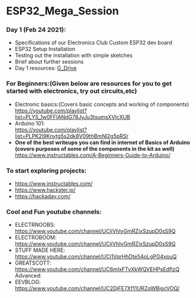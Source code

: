 # ESP32_Mega_Session

### Day 1 (Feb 24 2021):  
  - Specifications of our Electronics Club Custom ESP32 dev board
  - ESP32 Setup Installation
  - Testing out the installation with simple sketches
  - Brief about further sessions
  - Day 1 resources: [G_Drive](https://drive.google.com/drive/folders/1TQ7Fd92jFyBK3wqCiHJaTObA3OCjr4RQ?usp=sharing)

### For Beginners:(Given below are resources for you to get started with electronics, try out circuits,etc)
   - Electronic basics:(Covers basic concepts and working of components) \
   https://youtube.com/playlist?list=PLYS_1w0FFIANdG78JyJu3tsumsXVIcXUB
   - Arduino 101: \
   https://youtube.com/playlist?list=PLPK2l9Knytg5s2dk8V09thBmNl2g5pRSr
   - **One of the best writeups you can find in internet of Basics of Arduino (covers purposes of some of the components in the kit as well)**
   https://www.instructables.com/A-Beginners-Guide-to-Arduino/
   
### To start exploring projects:
 - https://www.instructables.com/
 - https://www.hackster.io/
 - https://hackaday.com/

### Cool and Fun youtube channels:
 - ELECTRNOOBS: https://www.youtube.com/channel/UCjiVhIvGmRZixSzupD0sS9Q
 - ELECTROBOOM: https://www.youtube.com/channel/UCjiVhIvGmRZixSzupD0sS9Q
 - STUFF MADE HERE: https://www.youtube.com/channel/UCj1VqrHhDte54oLgPG4xpuQ
 - GREATSCOTT: https://www.youtube.com/channel/UC6mIxFTvXkWQVEHPsEdflzQ
 Advanced:
  - EEVBLOG: https://www.youtube.com/channel/UC2DjFE7Xf11URZqWBigcVOQ/
